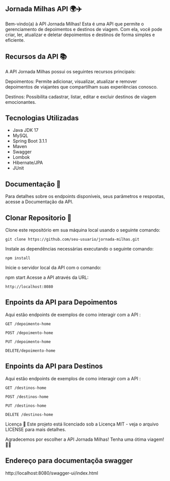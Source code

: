 ##  Jornada Milhas API 🌍✈️


Bem-vindo(a) à API Jornada Milhas! Esta é uma API que permite o gerenciamento de depoimentos e destinos de viagem. Com ela, você pode criar, ler, atualizar e deletar depoimentos e destinos de forma simples e eficiente.

## Recursos da API 📚
A API Jornada Milhas possui os seguintes recursos principais:

Depoimentos: Permite adicionar, visualizar, atualizar e remover depoimentos de viajantes que compartilham suas experiências conosco.

Destinos: Possibilita cadastrar, listar, editar e excluir destinos de viagem emocionantes.

## Tecnologias Utilizadas
- Java JDK 17
- MySQL
- Spring Boot 3.1.1
- Maven
- Swagger
- Lombok
- Hibernate/JPA
- JUnit


## Documentação 📝
Para detalhes sobre os endpoints disponíveis, seus parâmetros e respostas, acesse a Documentação da API.

## Clonar Repositorio 🚀
Clone este repositório em sua máquina local usando o seguinte comando:

```
git clone https://github.com/seu-usuario/jornada-milhas.git
```

Instale as dependências necessárias executando o seguinte comando:
```
npm install
```

Inicie o servidor local da API com o comando:

npm start
Acesse a API através da URL:
```
http://localhost:8080
```


## Enpoints da API para Depoimentos
Aqui estão endpoints de exemplos de como interagir com a API :

```
GET /depoimento-home 

POST /depoimento-home 

PUT /depoimento-home 

DELETE/depoimento-home

```


## Enpoints da API para Destinos
Aqui estão endpoints de exemplos de como interagir com a API :

```
GET /destinos-home 

POST /destinos-home 

PUT /destinos-home 

DELETE /destinos-home

```

Licença 📜
Este projeto está licenciado sob a Licença MIT - veja o arquivo LICENSE para mais detalhes.

Agradecemos por escolher a API Jornada Milhas! Tenha uma ótima viagem! 🌟✨


## Endereço para documentaçõa swagger
http://localhost:8080/swagger-ui/index.html


